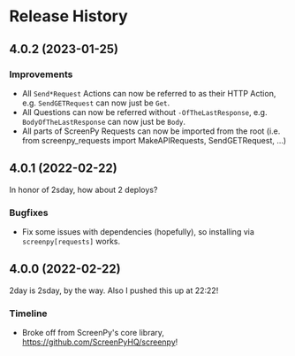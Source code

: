 Release History
===============

4.0.2 (2023-01-25)
------------------

### Improvements

- All `Send*Request` Actions can now be referred to as their HTTP Action, e.g. `SendGETRequest` can now just be `Get`.
- All Questions can now be referred without `-OfTheLastResponse`, e.g. `BodyOfTheLastResponse` can now just be `Body`.
- All parts of ScreenPy Requests can now be imported from the root (i.e. from screenpy_requests import MakeAPIRequests, SendGETRequest, ...)


4.0.1 (2022-02-22)
------------------

In honor of 2sday, how about 2 deploys?

### Bugfixes

- Fix some issues with dependencies (hopefully), so installing via `screenpy[requests]` works.


4.0.0 (2022-02-22)
------------------

2day is 2sday, by the way. Also I pushed this up at 22:22!

### Timeline

- Broke off from ScreenPy's core library, https://github.com/ScreenPyHQ/screenpy!
